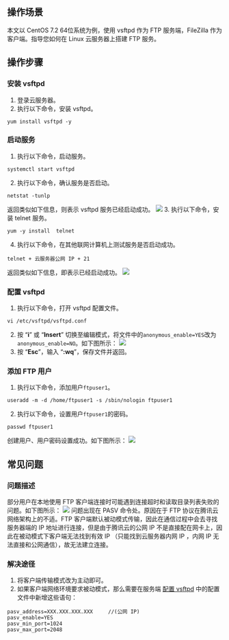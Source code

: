 ## 操作场景
本文以 CentOS 7.2 64位系统为例，使用 vsftpd 作为 FTP 服务端，FileZilla 作为客户端。指导您如何在 Linux 云服务器上搭建 FTP 服务。

## 操作步骤
### 安装 vsftpd
1. 登录云服务器。
2. 执行以下命令，安装 vsftpd。
``` 
yum install vsftpd -y
```

### 启动服务
1. 执行以下命令，启动服务。
```
systemctl start vsftpd
```
2. 执行以下命令，确认服务是否启动。
```
netstat -tunlp
```
返回类似如下信息，则表示 vsftpd 服务已经启动成功。
![](//mc.qcloudimg.com/static/img/6cc74de5689106ce763be98bfe7f5d24/image.png)
3. 执行以下命令，安装 telnet 服务。
```
yum -y install  telnet
```
4. 执行以下命令，在其他联网计算机上测试服务是否启动成功。
```
telnet + 云服务器公网 IP + 21
```
返回类似如下信息，即表示已经启动成功。
![](https://main.qcloudimg.com/raw/47ad66d7be133b6d69d60c3e5b719dbd.png)

<span id = "jump">  </span>

### 配置 vsftpd
1. 执行以下命令，打开 vsftpd 配置文件。
```
vi /etc/vsftpd/vsftpd.conf
```
2. 按 “**i**” 或 “**Insert**” 切换至编辑模式，将文件中的`anonymous_enable=YES`改为`anonymous_enable=NO`。如下图所示：
![](//mc.qcloudimg.com/static/img/4e7770981eae42e7b16a2a5a7866a6a6/image.png)
3. 按 “**Esc**”，输入 “**:wq**”，保存文件并返回。

### 添加 FTP 用户
1. 执行以下命令，添加用户`ftpuser1`。
``` 
useradd -m -d /home/ftpuser1 -s /sbin/nologin ftpuser1
```
2. 执行以下命令，设置用户`ftpuser1`的密码。
```
passwd ftpuser1
```
创建用户、用户密码设置成功。如下图所示：
![](https://main.qcloudimg.com/raw/eec9ba9d188bf8b82a846fed73e02b52.png)

## 常见问题
### 问题描述
部分用户在本地使用 FTP 客户端连接时可能遇到连接超时和读取目录列表失败的问题。如下图所示：
![](//mc.qcloudimg.com/static/img/eb7beaf8c5a6e683257e94dd754e3f25/image.jpg)
问题出现在 PASV 命令处。原因在于 FTP 协议在腾讯云网络架构上的不适。FTP 客户端默认被动模式传输，因此在通信过程中会去寻找服务器端的 IP 地址进行连接，但是由于腾讯云的公网 IP 不是直接配在网卡上，因此在被动模式下客户端无法找到有效 IP （只能找到云服务器内网 IP ，内网 IP 无法直接和公网通信），故无法建立连接。

### 解决途径
1. 将客户端传输模式改为主动即可。
2. 如果客户端网络环境要求被动模式，那么需要在服务端 [配置 vsftpd](#jump) 中的配置文件中新增这些语句：
 ```
 pasv_address=XXX.XXX.XXX.XXX     //(公网 IP)
 pasv_enable=YES
 pasv_min_port=1024
 pasv_max_port=2048
 ```

